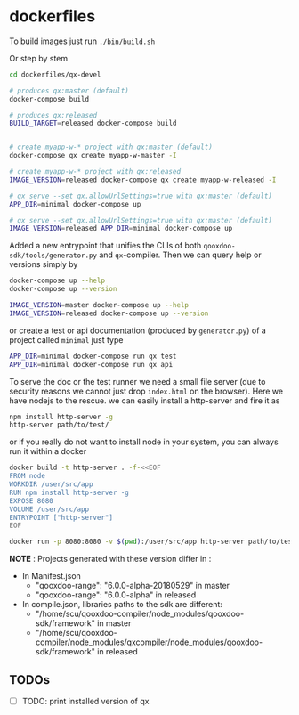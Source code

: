 # dockerfiles


To build images just run ``./bin/build.sh``

Or step by stem

```bash
cd dockerfiles/qx-devel

# produces qx:master (default)
docker-compose build

# produces qx:released
BUILD_TARGET=released docker-compose build


# create myapp-w-* project with qx:master (default)
docker-compose qx create myapp-w-master -I

# create myapp-w-* project with qx:released
IMAGE_VERSION=released docker-compose qx create myapp-w-released -I

# qx serve --set qx.allowUrlSettings=true with qx:master (default)
APP_DIR=minimal docker-compose up

# qx serve --set qx.allowUrlSettings=true with qx:master (default)
IMAGE_VERSION=released APP_DIR=minimal docker-compose up
```

Added a new entrypoint that unifies the CLIs of both ``qooxdoo-sdk/tools/generator.py`` and
``qx``-compiler. Then we can query help or versions simply by 

```bash
docker-compose up --help
docker-compose up --version

IMAGE_VERSION=master docker-compose up --help
IMAGE_VERSION=released docker-compose up --version
```

or create a test or api documentation (produced by ``generator.py``) of a project called ``minimal`` just type
```bash
APP_DIR=minimal docker-compose run qx test
APP_DIR=minimal docker-compose run qx api
```

To serve the doc or the test runner we need a small file server (due to security reasons we cannot just drop ``index.html`` on the browser). Here we have nodejs to the rescue. we can easily install a http-server and fire it as
```bash
npm install http-server -g
http-server path/to/test/
```
or if you really do not want to install node in your system, you can always run it within a docker
``` bash
docker build -t http-server . -f-<<EOF
FROM node
WORKDIR /user/src/app
RUN npm install http-server -g
EXPOSE 8080
VOLUME /user/src/app
ENTRYPOINT ["http-server"]
EOF

docker run -p 8080:8080 -v $(pwd):/user/src/app http-server path/to/testdir

```

**NOTE** : Projects generated with these version differ in :

- In Manifest.json
  - "qooxdoo-range": "6.0.0-alpha-20180529" in master
  - "qooxdoo-range": "6.0.0-alpha" in released
- In compile.json, libraries paths to the sdk are different:
  - "/home/scu/qooxdoo-compiler/node_modules/qooxdoo-sdk/framework" in master
  - "/home/scu/qooxdoo-compiler/node_modules/qxcompiler/node_modules/qooxdoo-sdk/framework" in released





## TODOs

- [ ] TODO: print installed version of qx

[generator]:https://www.qooxdoo.org/devel/pages/tool/generator/cheat_sheet.html